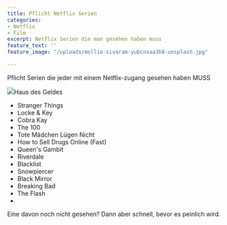 ```yaml
---
title: Pflicht Netflix Serien
categories:
- Netflix
- Film
excerpt: Netflix Serien die man gesehen haben muss
feature_text: ''
feature_image: "/uploads/mollie-sivaram-yubcnxaa3h8-unsplash.jpg"

---
```

Pflicht Serien die jeder mit einem Netflix-zugang gesehen haben MUSS

![](https://www.werstreamt.es/assets/Media/Posters/_resampled/ScaleWidthWyIxMjgwIl0/Haus-des-Geldes.jpg)Haus des Geldes

* Stranger Things
* Locke & Key
* Cobra Kay
* The 100
* Tote Mädchen Lügen Nicht
* How to Sell Drugs Online (Fast)
* Queen's Gambit
* Riverdale
* Blacklist
* Snowpiercer
* Black Mirror
* Breaking Bad
* The Flash
* 

Eine davon noch nicht gesehen? Dann aber schnell, bevor es peinlich wird.